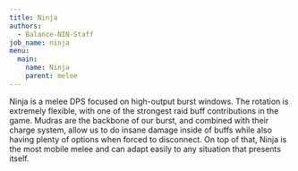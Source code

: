 ```yaml
---
title: Ninja
authors:
  - Balance-NIN-Staff
job_name: ninja
menu:
  main:
    name: Ninja
    parent: melee
---
```

Ninja is a melee DPS focused on high-output burst windows. The rotation is extremely flexible, with one of the strongest raid buff contributions in the game. Mudras are the backbone of our burst, and combined with their charge system, allow us to do insane damage inside of buffs while also having plenty of options when forced to disconnect. On top of that, Ninja is the most mobile melee and can adapt easily to any situation that presents itself.